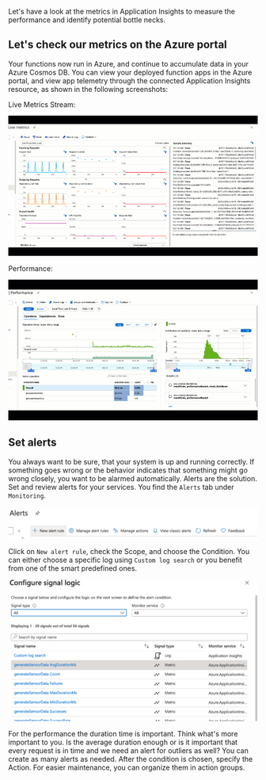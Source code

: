 Let's have a look at the metrics in Application Insights to measure the performance and identify potential bottle necks.

## Let's check our metrics on the Azure portal

Your functions now run in Azure, and continue to accumulate data in your Azure Cosmos DB. You can view your deployed function apps in the Azure portal, and view app telemetry through the connected Application Insights resource, as shown in the following screenshots:

Live Metrics Stream:

![Live Metrics Stream](../media/7-livemetrics.gif)

Performance:

![Performance](../media/7-performance.gif)

## Set alerts

You always want to be sure, that your system is up and running correctly. If something goes wrong or the behavior indicates that something might go wrong closely, you want to be alarmed automatically. Alerts are the solution. Set and review alerts for your services. You find the `Alerts` tab under `Monitoring`.

![Alerts](../media/7-alerts.png)

Click on `New alert rule`, check the Scope, and choose the Condition.
You can either choose a specific log using `Custom log search` or you benefit from one of the smart predefined ones.

![Configure signal logic screenshot](../media/7-condition.png)

For the performance the duration time is important. Think what's more important to you. Is the average duration enough or is it important that every request is in time and we need an alert for outliers as well? You can create as many alerts as needed. After the condition is chosen, specify the Action. For easier maintenance, you can organize them in action groups.
